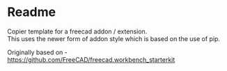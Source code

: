 # Readme

Copier template for a freecad addon / extension.  
This uses the newer form of addon style which is based on the use of pip.

Originally based on - https://github.com/FreeCAD/freecad.workbench_starterkit


